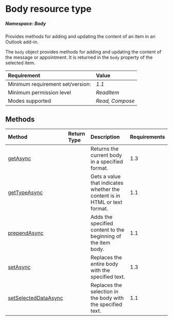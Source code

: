 # Body resource type

##### Namespace: *Body*

Provides methods for adding and updating the content of an item in an Outlook add-in.

The `body` object provides methods for adding and updating the content of the message or appointment. It is returned in the `body` property of the selected item.

|Requirement| Value|
|:----------|:-----|
|Minimum requirement set/version: | *1.1*|
|Minimum permission level |*ReadItem* |
|Modes supported | *Read, Compose*|



## Methods

| Method	   | Return Type    | Description | Requirements|
|:-------------|:---------------|:------------|:----|
| [getAsync](getasync)     |  | Returns the current body in a specified format.  | 1.3|  
| [getTypeAsync](gettypeasync)     |  | Gets a value that indicates whether the content is in HTML or text format.  | 1.1|  
| [prependAsync](prependasync)     |  | Adds the specified content to the beginning of the item body.  | 1.1|  
| [setAsync](setasync)     |  | Replaces the entire body with the specified text.  | 1.3|  
| [setSelectedDataAsync](setselecteddataasync)     |  | Replaces the selection in the body with the specified text.  | 1.1|  

